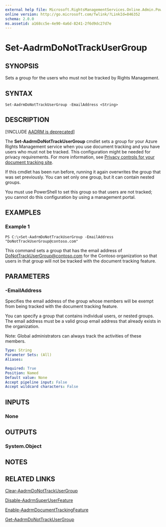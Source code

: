 ```yaml
---
external help file: Microsoft.RightsManagementServices.Online.Admin.PowerShell.dll-Help.xml
online version: http://go.microsoft.com/fwlink/?LinkId=846352
schema: 2.0.0
ms.assetid: a168cc5e-4e90-4a6d-8241-2f6d9dc27d7e
---
```


# Set-AadrmDoNotTrackUserGroup

## SYNOPSIS
Sets a group for the users who must not be tracked by Rights Management.

## SYNTAX

```
Set-AadrmDoNotTrackUserGroup -EmailAddress <String>
```

## DESCRIPTION
[!INCLUDE [AADRM is deprecated](../includes/aadrm-deprecated.md)]

The **Set-AadrmDoNotTrackUserGroup** cmdlet sets a group for your Azure Rights Management service when you use document tracking and you have users who must not be tracked. This configuration might be needed for privacy requirements. For more information, see [Privacy controls for your document tracking site](https://docs.microsoft.com/information-protection/rms-client/client-admin-guide-document-tracking#privacy-controls-for-your-document-tracking-site).

If this cmdlet has been run before, running it again overwrites the group that was set previously. You can set only one group, but it can contain nested groups.

You must use PowerShell to set this group so that users are not tracked; you cannot do this configuration by using a management portal.

## EXAMPLES

### Example 1
```
PS C:\>Set-AadrmDoNotTrackUserGroup -EmailAddress "DoNotTrackUserGroup@contoso.com"
```

This command sets a group that has the email address of DoNotTrackUserGroup@contoso.com for the Contoso organization so that users in that group will not be tracked with the document tracking feature.

## PARAMETERS

### -EmailAddress
Specifies the email address of the group whose members will be exempt from being tracked with the document tracking feature.

You can specify a group that contains individual users, or nested groups. The email address must be a valid group email address that already exists in the organization.

Note: Global administrators can always track the activities of these members.


```yaml
Type: String
Parameter Sets: (All)
Aliases: 

Required: True
Position: Named
Default value: None
Accept pipeline input: False
Accept wildcard characters: False
```

## INPUTS

### None


## OUTPUTS

### System.Object

## NOTES

## RELATED LINKS

[Clear-AadrmDoNotTrackUserGroup](./Clear-AadrmDoNotTrackUserGroup.md)

[Disable-AadrmSuperUserFeature](./Disable-AadrmSuperUserFeature.md)

[Enable-AadrmDocumentTrackingFeature](./Enable-AadrmDocumentTrackingFeature.md)

[Get-AadrmDoNotTrackUserGroup](./Get-AadrmDoNotTrackUserGroup.md)

